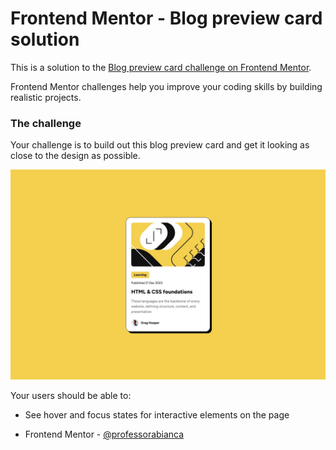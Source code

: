 # Frontend Mentor - Blog preview card solution

This is a solution to the [Blog preview card challenge on Frontend Mentor](https://www.frontendmentor.io/challenges/blog-preview-card-ckPaj01IcS). 

Frontend Mentor challenges help you improve your coding skills by building realistic projects. 

### The challenge

Your challenge is to build out this blog preview card and get it looking as close to the design as possible.

![Design preview for the QR code component coding challenge](./design/desktop-design.jpg)

Your users should be able to:

 - See hover and focus states for interactive elements on the page

- Frontend Mentor - [@professorabianca](https://www.frontendmentor.io/profile/professorabianca)